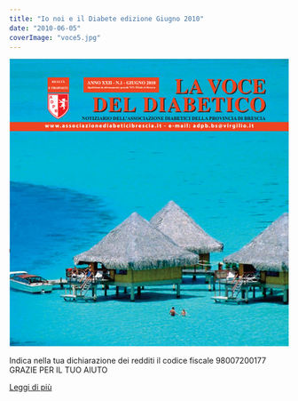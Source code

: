 ```yaml
---
title: "Io noi e il Diabete edizione Giugno 2010"
date: "2010-06-05"
coverImage: "voce5.jpg"
---
```


![](images/voce5.jpg)

Indica nella tua dichiarazione dei redditi il codice fiscale 98007200177 GRAZIE PER IL TUO AIUTO

<div class="link-box"><a href="/la-nostra-associazione/la-mission-dellassociazione" class="theme-btn btn-style-two"><span class="btn-title">Leggi di più</span></a></div>

<!-- \[vc\_row equal\_height="yes" content\_placement="middle" css=".vc\_custom\_1560783934700{margin-right: 0px !important;margin-left: 0px !important;background-color: #f4f4f4 !important;}"\]\[vc\_column css=".vc\_custom\_1560781514067{padding-top: 30px !important;padding-right: 30px !important;padding-bottom: 30px !important;padding-left: 30px !important;}" offset="vc\_col-lg-4 vc\_col-md-5 vc\_col-xs-12"\]\[ultimate\_heading main\_heading="Io noi e il Diabete edizione Giugno 2010" heading\_tag="h3" alignment="left" sub\_heading\_font\_size="desktop:20px;" sub\_heading\_line\_height="desktop:30px;" el\_class="accent-subtitle-color" main\_heading\_font\_size="desktop:30px;" main\_heading\_line\_height="desktop:40px;" sub\_heading\_margin="margin-bottom:20px;" main\_heading\_style="font-weight:bold;" main\_heading\_margin="margin-bottom:5px;"\]La voce del dibetico\[/ultimate\_heading\]\[vc\_column\_text css=".vc\_custom\_1572960109518{padding-bottom: 20px !important;}"\]CARI LETTORI,

Carissimi, la nostra associazione lavora da 30 anni per la prevenzione della patologia, per la sensibilizzazione e per il sostegno di tutti i diabetici ed ha il pregio di essere ben radicata sul territorio con uno stretto collegamento e collaborazione con le Diabetologia degli Spedali Civili di Brescia, di Gardone Val Trompia, Palazzolo, Leno, Montichiari e Gavardo, Poliambulanza, Clinica S. Rocco di Ome con ASL e le varie Istituzioni. Tra i nostri obiettivi vi è il benessere del diabetico e la prevenzione della patologia. Per favorirne il raggiungimento chiediamo ai nostri soci e a tutti i simpatizzanti di convogliare le energie nell’Associazione Diabetici della Provincia di Brescia per condividere con noi l’entusiasmo propositivo del gruppo, con la consapevolezza che la nostra forza è nello stare uniti.

#### Edelweiss Ceccardi

\[/vc\_column\_text\]\[vc\_row\_inner\]\[vc\_column\_inner\]\[vc\_column\_text\]

#### [View](http://198.211.122.197/diabetwp/wordpress/wp-content/uploads/2019/11/la_voce_giugno_2010.pdf) | [Download](http://198.211.122.197/diabetwp/wordpress/wp-content/uploads/2019/11/la_voce_giugno_2010.pdf)

\[/vc\_column\_text\]\[/vc\_column\_inner\]\[/vc\_row\_inner\]\[/vc\_column\]\[vc\_column css=".vc\_custom\_1572960323662{padding-top: 35% !important;padding-bottom: 35% !important;background-image: url(http://198.211.122.197/diabetwp/wordpress/wp-content/uploads/2019/11/voce5.jpg?id=2267) !important;background-position: center !important;background-repeat: no-repeat !important;background-size: cover !important;}" offset="vc\_col-lg-8 vc\_col-md-7 vc\_col-xs-12"\]\[/vc\_column\]\[/vc\_row\] -->
